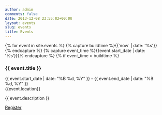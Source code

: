 ```yaml
---
author: admin
comments: false
date: 2013-12-08 23:55:02+00:00
layout: events
slug: events
title: Events
---
```


<div class="row">
  {% for event in site.events %}
  {% capture buildtime %}{{'now' | date: '%s'}}{% endcapture %}
  {% capture event_time %}{{event.start_date | date: '%s'}}{% endcapture %}
  {% if event_time > buildtime %}
  <div class="col-sm-6 col-lg-4 p-2" style="height: 100%; padding: 0 0;">
    <div class="media-wrapper" style="height:100%;  margin: 0;">
      <div class="blog-text-wrapper">
        <h3>
          {{ event.title }}
        </h3>
        <p class="event-date">
          {{ event.start_date | date: "%B %d, %Y" }} - {{ event.end_date | date: "%B %d, %Y" }}<br/>
          {{event.location}}
        </p>
        <p class="event-description">{{ event.description }}</p>
        <a class="button" href="/install">Register</a>
      </div>
    </div>
  </div>
  {% endif %}  
  {% endfor %}
</div>
<div class="line"></div>
<div class="row">
  {% for event in site.events %}
  {% capture buildtime %}{{'now' | date: '%s'}}{% endcapture %}
  {% capture event_time %}{{event.start_date | date: '%s'}}{% endcapture %}
  {% if event_time < buildtime %}
  <div class="col-sm-6 col-lg-4 p-2" style="height: 100%; padding: 0 0;">
    <div class="media-wrapper" style="height:100%;  margin: 0;">
      <div class="blog-text-wrapper">
        <h3>
          {{ event.title }}
        </h3>
        <p class="event-date">
          {{ event.start_date | date: "%B %d, %Y" }} - {{ event.end_date | date: "%B %d, %Y" }}<br/>
          {{event.location}}
        </p>
        <p class="event-description">{{ event.description }}</p>
      </div>
    </div>
  </div>
  {% endif %}  
  {% endfor %}
</div>